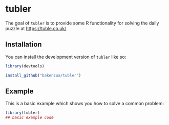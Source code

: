 # tubler

<!-- badges: start -->

<!-- badges: end -->

The goal of `tubler` is to provide some R functionality for solving the daily puzzle at <https://tuble.co.uk/>

## Installation

You can install the development version of `tubler` like so:

``` r
library(devtools)

install_github("bakenzua/tubler")
```

## Example

This is a basic example which shows you how to solve a common problem:

``` r
library(tubler)
## basic example code
```